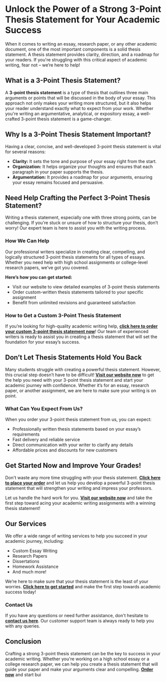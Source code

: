 # Unlock the Power of a Strong 3-Point Thesis Statement for Your Academic Success

When it comes to writing an essay, research paper, or any other academic document, one of the most important components is a solid thesis statement. A thesis statement provides clarity, direction, and a roadmap for your readers. If you're struggling with this critical aspect of academic writing, fear not – we’re here to help!

## What is a 3-Point Thesis Statement?

A **3-point thesis statement** is a type of thesis that outlines three main arguments or points that will be discussed in the body of your essay. This approach not only makes your writing more structured, but it also helps your reader understand exactly what to expect from your work. Whether you're writing an argumentative, analytical, or expository essay, a well-crafted 3-point thesis statement is a game-changer.

## Why Is a 3-Point Thesis Statement Important?

Having a clear, concise, and well-developed 3-point thesis statement is vital for several reasons:

- **Clarity:** It sets the tone and purpose of your essay right from the start.
- **Organization:** It helps organize your thoughts and ensures that each paragraph in your paper supports the thesis.
- **Argumentation:** It provides a roadmap for your arguments, ensuring your essay remains focused and persuasive.

## Need Help Crafting the Perfect 3-Point Thesis Statement?

Writing a thesis statement, especially one with three strong points, can be challenging. If you're stuck or unsure of how to structure your thesis, don’t worry! Our expert team is here to assist you with the writing process.

### How We Can Help

Our professional writers specialize in creating clear, compelling, and logically structured 3-point thesis statements for all types of essays. Whether you need help with high school assignments or college-level research papers, we’ve got you covered.

**Here’s how you can get started:**

- Visit our website to view detailed examples of 3-point thesis statements
- Order custom-written thesis statements tailored to your specific assignment
- Benefit from unlimited revisions and guaranteed satisfaction

### How to Get a Custom 3-Point Thesis Statement

If you’re looking for high-quality academic writing help, [**click here to order your custom 3-point thesis statement now**](https://tinyurl.com/topessay?keyword=3+point+thesis+statement)! Our team of experienced writers is ready to assist you in creating a thesis statement that will set the foundation for your essay’s success.

## Don’t Let Thesis Statements Hold You Back

Many students struggle with creating a powerful thesis statement. However, this crucial step doesn’t have to be difficult! [**Visit our website now**](https://tinyurl.com/topessay?keyword=3+point+thesis+statement) to get the help you need with your 3-point thesis statement and start your academic journey with confidence. Whether it’s for an essay, research paper, or another assignment, we are here to make sure your writing is on point.

### What Can You Expect From Us?

When you order your 3-point thesis statement from us, you can expect:

- Professionally written thesis statements based on your essay’s requirements
- Fast delivery and reliable service
- Direct communication with your writer to clarify any details
- Affordable prices and discounts for new customers

## Get Started Now and Improve Your Grades!

Don't waste any more time struggling with your thesis statement. [**Click here to place your order**](https://tinyurl.com/topessay?keyword=3+point+thesis+statement) and let us help you develop a powerful 3-point thesis statement that will strengthen your writing and impress your professors.

Let us handle the hard work for you. [**Visit our website now**](https://tinyurl.com/topessay?keyword=3+point+thesis+statement) and take the first step toward acing your academic writing assignments with a winning thesis statement!

## Our Services

We offer a wide range of writing services to help you succeed in your academic journey, including:

- Custom Essay Writing
- Research Papers
- Dissertations
- Homework Assistance
- And much more!

We’re here to make sure that your thesis statement is the least of your worries. [**Click here to get started**](https://tinyurl.com/topessay?keyword=3+point+thesis+statement) and make the first step towards academic success today!

### Contact Us

If you have any questions or need further assistance, don't hesitate to [**contact us here**](https://tinyurl.com/topessay?keyword=3+point+thesis+statement). Our customer support team is always ready to help you with any queries.

## Conclusion

Crafting a strong 3-point thesis statement can be the key to success in your academic writing. Whether you're working on a high school essay or a college research paper, we can help you create a thesis statement that will guide your paper and make your arguments clear and compelling. [**Order now**](https://tinyurl.com/topessay?keyword=3+point+thesis+statement) and start bui
